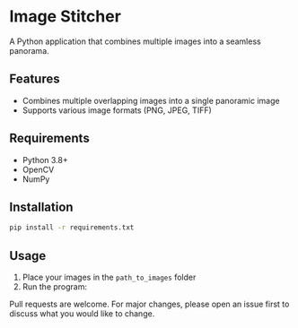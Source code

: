 # Image Stitcher

A Python application that combines multiple images into a seamless panorama.

## Features

- Combines multiple overlapping images into a single panoramic image
- Supports various image formats (PNG, JPEG, TIFF)

## Requirements

- Python 3.8+
- OpenCV
- NumPy

## Installation

```bash
pip install -r requirements.txt
```

## Usage

1. Place your images in the `path_to_images` folder
2. Run the program:

Pull requests are welcome. For major changes, please open an issue first to discuss what you would like to change.
